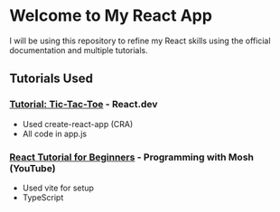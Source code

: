 # Welcome to My React App

I will be using this repository to refine my React skills using the official documentation and multiple tutorials. 

## Tutorials Used

### [Tutorial: Tic-Tac-Toe](https://react.dev/learn/tutorial-tic-tac-toe) - React.dev
  * Used create-react-app (CRA)
  * All code in app.js

### [React Tutorial for Beginners](https://www.youtube.com/watch?v=SqcY0GlETPk&t=163s&ab_channel=ProgrammingwithMosh) - Programming with Mosh (YouTube)
  * Used vite for setup
  * TypeScript
